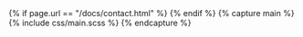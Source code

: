 <head>
    <title>{% if page.title %}{{ page.title }} | {% endif %}{{ site.title }}{% if page.title %}{% else %} | {{ site.tagline }}{% endif %}</title>
    <meta name="description" content="{% if page.excerpt %}{{ page.excerpt | strip_html | strip_newlines | truncate: 160 }}{% else %}{{ site.description }}{% endif %}">
    <link rel="canonical" href="{{ site.url }}">
    <meta charset="UTF-8">
    <meta name="viewport" content="width=device-width, initial-scale=1.0">
    <meta http-equiv="X-UA-Compatible" content="ie=edge">
    <link rel="dns-prefetch" href="https://www.kikuzukikai.org">
    <link rel="dns-prefetch" href="https://www.google.com">
    {% if page.url == "/docs/contact.html" %}
    <script src="https://www.google.com/recaptcha/api.js" async defer></script>
    <script>
      $(document).ready(function() {
        $("#contact").submit(function() {
          grecaptcha.execute();
        });
      }
      function onSubmit(token) {
        document.getElementById("contact").submit();
      }
    </script>
    {% endif %}
    <!-- favicon -->
    <link rel="icon" href="{{ '/assets/svg/favicon.svg' | relative_url }}" type="image/svg+xml">
    <!-- rss -->
    <link rel="alternate" type="application/rss+xml" title="{{ site.title | escape }}" href="{{ '/feed.xml' | relative_url }}">
    <!-- stylesheet -->
    {% capture main %}
    {% include css/main.scss %}
    {% endcapture %}
    <style>
    {{ main | scssify }}
    </style>
</head>
